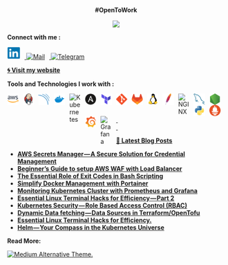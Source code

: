 <p align = "center"> 
<strong>#OpenToWork</strong>
</p>

<p align = "center"> 
 <image align="center" src="https://readme-typing-svg.herokuapp.com?center=true&vCenter=true&width=400&height=50&lines=Hello+there!👋;My+name+is+Sagar.;I+am+a+DevOps+Engineer." />

</p>

<!-- <p align = "center">  <image align="center" src="https://raw.githubusercontent.com/sagarkrp/sagarkrp/main/images/panda.svg"> </p>

<h3 align="center"> Hi 👋, I am Sagar </h3>

**I am a DevOps Engineer.** 
<!-- <h3 align="center">A passionate DevOps Engineer </h3> -->

<!-- 👨 -->

<!-- :email: Email me <a href="mailto: job.stroller152@aleeas.com">here</a> -->

**Connect with me :**

<p align = "left">
  <!-- <a href = ".github.io/"><img src ="/></a> -->
  <a href = "https://www.linkedin.com/in/sagarkpanda"><img alt="LinkedIn" width="30px" height="28px" src="https://raw.githubusercontent.com/devicons/devicon/master/icons/linkedin/linkedin-original.svg" style="padding-right:10px;"/>
<a href="mailto:sagar.chip239@aleeas.com"><img alt="Mail"width="30px" height="28px" src="images/message.png" style="padding-right:10px;"/>
<a href="https://t.me/artisticw1zard"><img alt="Telegram" width="30px" height="28px" src="images/tg.svg" style="padding-right:10px;"/>


<!-- https://img.shields.io/badge/medium-%23E4405G.svg?&style=for-the-badge&logo=medium&logoColor=black&white -->
<b>
  
🌀 Visit my [website](https://sagarpanda.com/)

</b>
  
<p align="left"> <strong> Tools and Technologies I work with : </strong> </p>

<p>

 <!-- 
AWS:
https://raw.githubusercontent.com/devicons/devicon/develop/icons/amazonwebservices/amazonwebservices-original-wordmark.svg 
https://raw.githubusercontent.com/sagarkrp/sagarkrp/main/images/aws_small.svg 

Aapche :
 https://img.icons8.com/external-tal-revivo-color-tal-revivo/96/null/external-apache-a-free-and-open-source-cross-platform-web-server-software-logo-color-tal-revivo.png
https://raw.githubusercontent.com/devicons/devicon/develop/icons/apache/apache-original.svg

GitLab:
https://raw.githubusercontent.com/devicons/devicon/develop/icons/gitlab/gitlab-original.svg
-->
<img align="left" alt="AWS" width="26px" src="https://raw.githubusercontent.com/devicons/devicon/develop/icons/amazonwebservices/amazonwebservices-original-wordmark.svg" style="padding-right:10px;" />

<a href = "https://sagarkrp.medium.com/how-to-install-and-setup-jenkins-on-linux-with-pipeline-job-3e2973229a8f "> <img align="left" alt="Jenkins" width="26px" src="https://raw.githubusercontent.com/devicons/devicon/master/icons/jenkins/jenkins-original.svg" style="padding-right:10px;" /> </a>

<a href = "https://medium.com/@sagarkrp/how-to-install-and-configure-sonarqube-with-jenkins-2fe6c732620"> <img align="left" alt="SonarQube" width="26px" src="https://raw.githubusercontent.com/devicons/devicon/develop/icons/sonarqube/sonarqube-original.svg" style="padding-right:10px;" /> </a>
  
<a href ="https://sagarkrp.medium.com/docker-chapter-2-build-and-push-your-first-docker-image-7d7f9d71f1ca">
<img align="left" alt="Docker" width="26px" src="https://raw.githubusercontent.com/PKief/vscode-material-icon-theme/main/icons/docker.svg" style="padding-right:10px;" /> </a>

<a href ="https://sagarkrp.medium.com/list/kubernetes-a0f8fab4ee0d">
<img align="left" alt="Kubernetes" width="26px" src="images/k8s.png" style="padding-right:10px;" /> </a>
  
<!-- <img align="left" alt="Ansible" width="26px" src="https://raw.githubusercontent.com/devicons/devicon/master/icons/ansible/ansible-original.svg" style="padding-right:10px;" /> -->

<a href = "https://sagarkrp.medium.com/automation-with-ansible-101-27f709f4f8a">
<img align="left" alt="Ansible" width="26px" src="https://raw.githubusercontent.com/devicons/devicon/develop/icons/ansible/ansible-original.svg" style="padding-right:10px;"/> </a>

<a href = "https://sagarkrp.medium.com/list/terraform-20b3355e3dbb" >
<img align="left" alt="Terraform" width="26px" src="https://raw.githubusercontent.com/devicons/devicon/master/icons/terraform/terraform-original.svg" style="padding-right:10px;" /> </a>
 
<img align="left" alt="Git" width="26px" src="https://raw.githubusercontent.com/devicons/devicon/master/icons/git/git-original.svg" style="padding-right:10px;" />
 
<!-- <img align="left" alt="GitHub" width="26px" src="https://raw.githubusercontent.com/devicons/devicon/master/icons/github/github-original.svg" style="padding-right:10px;" /> -->
    
<img align="left" alt="Gitlab" width="26px" src="https://raw.githubusercontent.com/devicons/devicon/develop/icons/gitlab/gitlab-original.svg" style="padding-right:10px;" />

<a href = "https://medium.com/@sagarkpanda/list/7f6f807edcf2" >
<img align="left" alt="Linux" width="26px" src="https://raw.githubusercontent.com/devicons/devicon/master/icons/linux/linux-original.svg" style="padding-right:10px;" />
    
<!-- <img align="left" alt="Apache HTTPD" width="26px" src="https://raw.githubusercontent.com/devicons/devicon/master/icons/apache/apache-original.svg" style="padding-right:10px;" /> -->
    
<a href = "https://sagarkrp.medium.com/configuring-apache-http-server-in-linux-and-with-ssl-d59ff62c8a35">
<img align="left" alt="Apache HTTP Server" width="26px" src="https://raw.githubusercontent.com/devicons/devicon/develop/icons/apache/apache-original.svg" style="padding-right:10px;"/> </a>
 
   
<a href = "https://sagarkrp.medium.com/how-to-configure-nginx-to-load-balance-multiple-servers-nginx-docker-compose-c8e1d746f02b">  
<img align="left" alt="NGINX" width="26px" src="https://raw.githubusercontent.com/sagarkrp/sagarkrp/main/images/nginx-icon.svg" style="padding-right:10px;" /> </a>
 
<a href = "https://sagarkrp.medium.com/installing-apache-mysql-php-on-ubuntu-lamp-stack-990b0527d3ad" >
<img align="left" alt="MySQL" width="26px" src="https://raw.githubusercontent.com/devicons/devicon/master/icons/mysql/mysql-original.svg" style="padding-right:10px;" /> </a>
 
<a href = "https://github.com/sagarkrp/NGINX_LB_DockerCompose">   
<img align="left" alt="Node.js" width="26px" src="https://raw.githubusercontent.com/devicons/devicon/master/icons/nodejs/nodejs-original.svg" style="padding-right:10px;" /> </a>
       
<img align="left" alt="Python" width="26px" src="https://raw.githubusercontent.com/devicons/devicon/master/icons/python/python-original.svg" style="padding-right:10px;" />

<a href="https://medium.com/devops-dev/setup-monitoring-prometheus-and-grafana-2431b26cd757"> <img align="left" alt="Prometheus" width="26px" src="https://raw.githubusercontent.com/devicons/devicon/develop/icons/prometheus/prometheus-original.svg" style="padding-right:10px;" />

<img align="left" alt="Grafana" width="26px" src="https://raw.githubusercontent.com/devicons/devicon/develop/icons/grafana/grafana-original.svg" style="padding-right:10px;" />

<img align="left" alt="Grafana" width="26px" src="https://raw.githubusercontent.com/sagarkrp/sagarkrp/main/images/newrelic.svg" style="padding-right:10px;" /> 

</p>

\
&nbsp;
\
&nbsp;

<b>

<!-- <p>
My Blogs on DevOps:
</p> 

<a href = "https://sagarkpanda.medium.com">
<picture>
   <source media="(prefers-color-scheme: dark)" srcset="images/Medium-white1x.png" width="105px" height="25px">
   <source media="(prefers-color-scheme: light)" srcset="images/Medium-dark.svg" width="105px" height="25px"> 
   <img alt="Medium Alternative Theme." src="images/Medium-dark.svg" width="105px" height="25px">
</picture>
</p> </a> 
<!-- <details>
<summary></summary> -->
📕 Latest Blog Posts


<!-- BLOG-POST-LIST:START -->
- [AWS Secrets Manager — A Secure Solution for Credential Management](https://sagarkpanda.medium.com/aws-secrets-manager-a-secure-solution-for-credential-management-0363beabb20b?source=rss-9505e5fe7f15------2)
- [Beginner’s Guide to setup AWS WAF with Load Balancer](https://awstip.com/beginners-guide-to-aws-waf-and-load-balancer-integration-ec28d36728a4?source=rss-9505e5fe7f15------2)
- [The Essential Role of Exit Codes in Bash Scripting](https://blog.devops.dev/the-essential-role-of-exit-codes-in-bash-scripting-ca87b03340b2?source=rss-9505e5fe7f15------2)
- [Simplify Docker Management  with Portainer](https://awstip.com/simplify-docker-management-with-portainer-f6783fa56fed?source=rss-9505e5fe7f15------2)
- [Monitoring Kubernetes Cluster with Prometheus and Grafana](https://blog.devops.dev/monitoring-k8s-cluster-with-prometheus-and-grafana-b24477d3c43f?source=rss-9505e5fe7f15------2)
- [Essential Linux Terminal Hacks for Efficiency — Part 2](https://faun.pub/essential-linux-terminal-hacks-for-efficiency-part-2-84c1036d8258?source=rss-9505e5fe7f15------2)
- [Kubernetes Security — Role Based Access Control &lpar;RBAC&rpar;](https://blog.devops.dev/k8s-security-role-based-access-control-rbac-9efd225a005f?source=rss-9505e5fe7f15------2)
- [Dynamic Data fetching — Data Sources in Terraform/OpenTofu](https://blog.devops.dev/dynamic-data-fetching-data-sources-in-terraform-opentofu-a0ed3e0350b9?source=rss-9505e5fe7f15------2)
- [Essential Linux Terminal Hacks for Efficiency.](https://faun.pub/essential-linux-terminal-hacks-for-efficiency-1ea5f5bac437?source=rss-9505e5fe7f15------2)
- [Helm — Your Compass in the Kubernetes Universe](https://faun.pub/helm-your-compass-in-the-kubernetes-universe-424f48f239d3?source=rss-9505e5fe7f15------2)
<!-- BLOG-POST-LIST:END -->

<!-- </details> -->
Read More:
</b>

<a href = "https://sagarkpanda.medium.com">
<picture>
   <source media="(prefers-color-scheme: dark)" srcset="images/Medium-white1x.png" width="105px" height="25px">
   <source media="(prefers-color-scheme: light)" srcset="images/Medium-dark.svg" width="105px" height="25px"> 
   <img alt="Medium Alternative Theme." src="images/Medium-dark.svg" width="105px" height="25px">
</picture>
</p> </a>
<!-- <div align='center'><a href='https://www.websitecounterfree.com'><img src='https://www.websitecounterfree.com/c.php?d=5&id=47915&s=40' border='0' alt='Free Website Counter'></a><br / ><small><a href='https://www.websitecounterfree.com' title="Free Website Counter">Free Website Counter</a></small></div> -->

<!---
sagarkrp/sagarkrp is a ✨ special ✨ repository because its `README.md` (this file) appears on your GitHub profile.
You can click the Preview link to take a look at your changes.
--->

